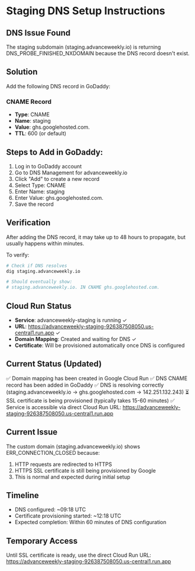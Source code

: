 # Staging DNS Setup Instructions

## DNS Issue Found
The staging subdomain (staging.advanceweekly.io) is returning DNS_PROBE_FINISHED_NXDOMAIN because the DNS record doesn't exist.

## Solution
Add the following DNS record in GoDaddy:

### CNAME Record
- **Type**: CNAME
- **Name**: staging
- **Value**: ghs.googlehosted.com.
- **TTL**: 600 (or default)

## Steps to Add in GoDaddy:
1. Log in to GoDaddy account
2. Go to DNS Management for advanceweekly.io
3. Click "Add" to create a new record
4. Select Type: CNAME
5. Enter Name: staging
6. Enter Value: ghs.googlehosted.com.
7. Save the record

## Verification
After adding the DNS record, it may take up to 48 hours to propagate, but usually happens within minutes.

To verify:
```bash
# Check if DNS resolves
dig staging.advanceweekly.io

# Should eventually show:
# staging.advanceweekly.io. IN CNAME ghs.googlehosted.com.
```

## Cloud Run Status
- **Service**: advanceweekly-staging is running ✓
- **URL**: https://advanceweekly-staging-926387508050.us-central1.run.app ✓
- **Domain Mapping**: Created and waiting for DNS ✓
- **Certificate**: Will be provisioned automatically once DNS is configured

## Current Status (Updated)
✅ Domain mapping has been created in Google Cloud Run
✅ DNS CNAME record has been added in GoDaddy
✅ DNS is resolving correctly (staging.advanceweekly.io → ghs.googlehosted.com → 142.251.132.243)
⏳ SSL certificate is being provisioned (typically takes 15-60 minutes)
✅ Service is accessible via direct Cloud Run URL: https://advanceweekly-staging-926387508050.us-central1.run.app

## Current Issue
The custom domain (staging.advanceweekly.io) shows ERR_CONNECTION_CLOSED because:
1. HTTP requests are redirected to HTTPS
2. HTTPS SSL certificate is still being provisioned by Google
3. This is normal and expected during initial setup

## Timeline
- DNS configured: ~09:18 UTC
- Certificate provisioning started: ~12:18 UTC  
- Expected completion: Within 60 minutes of DNS configuration

## Temporary Access
Until SSL certificate is ready, use the direct Cloud Run URL:
https://advanceweekly-staging-926387508050.us-central1.run.app